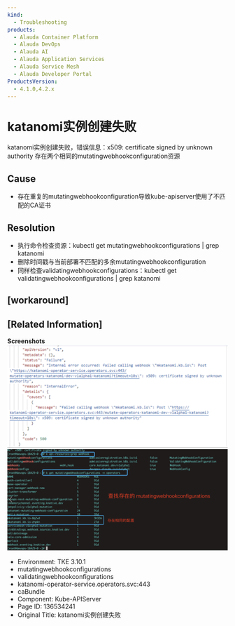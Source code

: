 ```yaml
---
kind:
  - Troubleshooting
products:
  - Alauda Container Platform
  - Alauda DevOps
  - Alauda AI
  - Alauda Application Services
  - Alauda Service Mesh
  - Alauda Developer Portal
ProductsVersion:
  - 4.1.0,4.2.x
---
```

<!-- A type of document that involves encountering a fault, diagnosing it, performing root cause analysis, and providing solutions. -->

# katanomi实例创建失败

katanomi实例创建失败，错误信息：x509: certificate signed by unknown authority 存在两个相同的mutatingwebhookconfiguration资源

## Cause
- 存在重复的mutatingwebhookconfiguration导致kube-apiserver使用了不匹配的CA证书

## Resolution
- 执行命令检查资源：kubectl get mutatingwebhookconfigurations | grep katanomi
- 删除时间戳与当前部署不匹配的多余mutatingwebhookconfiguration
- 同样检查validatingwebhookconfigurations：kubectl get validatingwebhookconfigurations | grep katanomi

## [workaround]

## [Related Information]
**Screenshots**
![](assets/katanomishi-li-chuang-jian-shi-bai/image2023-2-10_11-1-44.png)
![](assets/katanomishi-li-chuang-jian-shi-bai/image2023-2-10_11-20-39.png)
- Environment: TKE 3.10.1
- mutatingwebhookconfigurations
- validatingwebhookconfigurations
- katanomi-operator-service.operators.svc:443
- caBundle
- Component: Kube-APIServer
- Page ID: 136534241
- Original Title: katanomi实例创建失败
